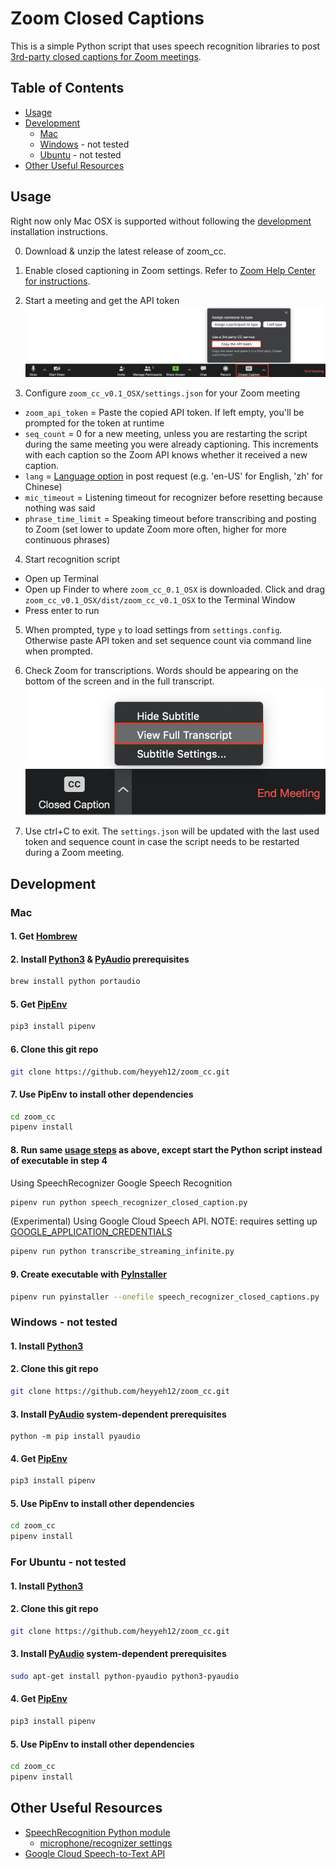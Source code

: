 # Zoom Closed Captions

This is a simple Python script that uses speech recognition libraries to post [3rd-party closed captions for Zoom meetings](https://support.zoom.us/hc/en-us/articles/115002212983-Integrating-a-third-party-closed-captioning-service).

## Table of Contents

- [Usage](#usage)
- [Development](#development)
  - [Mac](#mac)
  - [Windows](#windows) - not tested
  - [Ubuntu](#ubuntu) - not tested
- [Other Useful Resources](#-other-useful-resources)

## Usage

Right now only Mac OSX is supported without following the [development](#development) installation instructions.

0. Download & unzip the latest release of zoom_cc.

1. Enable closed captioning in Zoom settings. Refer to [Zoom Help Center for instructions](https://support.zoom.us/hc/en-us/articles/207279736-Getting-started-with-closed-captioning).

2. Start a meeting and get the API token
![Copy Zoom API token](ZoomClosedCaptions.png) <!-- .element height="50%" width="50%" -->

3. Configure `zoom_cc_v0.1_OSX/settings.json` for your Zoom meeting
- `zoom_api_token` = Paste the copied API token. If left empty, you'll be prompted for the token at runtime
- `seq_count` = 0 for a new meeting, unless you are restarting the script during the same meeting you were already captioning. This increments with each caption so the Zoom API knows whether it received a new caption.
- `lang` = [Language option](https://cloud.google.com/speech-to-text/docs/languages) in post request (e.g. 'en-US' for English, 'zh' for Chinese)
- `mic_timeout` = Listening timeout for recognizer before resetting because nothing was said
- `phrase_time_limit` = Speaking timeout before transcribing and posting to Zoom (set lower to update Zoom more often, higher for more continuous phrases)

4. Start recognition script
- Open up Terminal
- Open up Finder to where `zoom_cc_0.1_OSX` is downloaded. Click and drag `zoom_cc_v0.1_OSX/dist/zoom_cc_v0.1_OSX` to the Terminal Window
- Press enter to run

5. When prompted, type `y` to load settings from `settings.config`. Otherwise paste API token and set sequence count via command line when prompted.

6. Check Zoom for transcriptions. Words should be appearing on the bottom of the screen and in the full transcript.
![Open Zoom Transcript](ZoomFullTranscript.png) <!-- .element height="50%" width="50%" -->

7. Use ctrl+C to exit. The `settings.json` will be updated with the last used token and sequence count in case the script needs to be restarted during a Zoom meeting.

## Development

### Mac
#### 1. Get [Hombrew](https://brew.sh/)

#### 2. Install [Python3](https://www.python.org/downloads/) & [PyAudio](http://people.csail.mit.edu/hubert/pyaudio/#downloads) prerequisites 
```sh
brew install python portaudio
```

#### 5. Get [PipEnv](https://pipenv-fork.readthedocs.io/en/latest/)
```sh
pip3 install pipenv
```

#### 6. Clone this git repo
```sh
git clone https://github.com/heyyeh12/zoom_cc.git
```

#### 7. Use PipEnv to install other dependencies
```sh
cd zoom_cc
pipenv install
```

#### 8. Run same [usage steps](#usage) as above, except start the Python script instead of executable in step 4
Using SpeechRecognizer Google Speech Recognition
```sh
pipenv run python speech_recognizer_closed_caption.py
```
(Experimental) Using Google Cloud Speech API. NOTE: requires setting up [GOOGLE_APPLICATION_CREDENTIALS](https://cloud.google.com/speech-to-text/docs/quickstart-client-libraries)
```sh
pipenv run python transcribe_streaming_infinite.py
```

#### 9. Create executable with [PyInstaller](http://www.pyinstaller.org/)
```sh
pipenv run pyinstaller --onefile speech_recognizer_closed_captions.py
```

### Windows - not tested

#### 1. Install [Python3](https://www.python.org/downloads/)

#### 2. Clone this git repo
```sh
git clone https://github.com/heyyeh12/zoom_cc.git
```
#### 3. Install [PyAudio](http://people.csail.mit.edu/hubert/pyaudio/#downloads) system-dependent prerequisites
```
python -m pip install pyaudio
```

#### 4. Get [PipEnv](https://pipenv-fork.readthedocs.io/en/latest/)
```sh
pip3 install pipenv
```

#### 5. Use PipEnv to install other dependencies
```sh
cd zoom_cc
pipenv install
```

### For Ubuntu - not tested

#### 1. Install [Python3](https://www.python.org/downloads/)

#### 2. Clone this git repo
```sh
git clone https://github.com/heyyeh12/zoom_cc.git
```
#### 3. Install [PyAudio](http://people.csail.mit.edu/hubert/pyaudio/#downloads) system-dependent prerequisites
```sh
sudo apt-get install python-pyaudio python3-pyaudio
```

#### 4. Get [PipEnv](https://pipenv-fork.readthedocs.io/en/latest/)
```sh
pip3 install pipenv
```

#### 5. Use PipEnv to install other dependencies
```sh
cd zoom_cc
pipenv install
```

## Other Useful Resources
- [SpeechRecognition Python module](https://github.com/Uberi/speech_recognition)
  - [microphone/recognizer settings](https://github.com/Uberi/speech_recognition/blob/master/reference/library-reference.rst)
- [Google Cloud Speech-to-Text API](https://cloud.google.com/speech-to-text/docs)